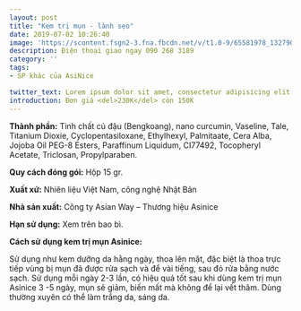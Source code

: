```yaml
---
layout: post
title: "Kem trị mụn - lành sẹo"
date: 2019-07-02 10:26:40
image: 'https://scontent.fsgn2-3.fna.fbcdn.net/v/t1.0-9/65581978_1327909880696447_7182184697672237056_n.jpg?_nc_cat=110&_nc_oc=AQnZTN9UkXarQtNNqSeqNYdCVjwMw4vOmmqa6xD5Lyo680iGouOSDJ2UApqie-UD0no&_nc_ht=scontent.fsgn2-3.fna&oh=3055bffe42a4d2ac07e88a4f456e0bd1&oe=5DC28140'
description: Điện thoại giao ngay 090 268 3189
category: ''
tags:
- SP khác của AsiNice

twitter_text: Lorem ipsum dolor sit amet, consectetur adipisicing elit.
introduction: Đơn giá <del>230K</del> còn 150K
---
```


**Thành phần:** Tinh chất củ đậu (Bengkoang), nano curcumin, Vaseline, Tale, Titanium Dioxie, Cyclopentasiloxane, Ethylhexyl, Palmitaate, Cera Alba, Jojoba Oil PEG-8 Esters, Paraffinum Liquidum, CI77492, Tocopheryl Acetate, Triclosan, Propylparaben.

**Quy cách đóng gói:** Hộp 15 gr.

**Xuất xứ:** Nhiên liệu Việt Nam, công nghệ Nhật Bản

**Nhà sản xuất:** Công ty Asian Way – Thương hiệu Asinice

**Hạn sử dụng:** Xem trên bao bì.

**Cách sử dụng kem trị mụn Asinice:**

Sử dụng như kem dưỡng da hằng ngày, thoa lên mặt, đặc biệt là thoa trực tiếp vùng bị mụn đã được rửa sạch và để vài tiếng, sau đó rửa bằng nước sạch. Sử dụng mỗi ngày 2-3 lần, có hiệu quả tốt sau khi dùng kem trị mụn Asinice 3 -5 ngày, mụn sẽ giảm, biến mất mà không để lại vết thâm. Dùng thường xuyên có thể làm trắng da, sáng da.